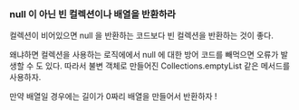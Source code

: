 ### null 이 아닌 빈 컬렉션이나 배열을 반환하라

컬렉션이 비어있으면 null 을 반환하는 코드보다 빈 컬렉션을 반환하는 것이 좋다.

왜냐하면 컬렉션을 사용하는 로직에에서 null 에 대한 방어 코드를 빼먹으면 오류가 발생할 수 도 있다.
따라서 불변 객체로 만들어진 Collections.emptyList 같은 메서드를 사용하자.

만약 배열일 경우에는 길이가 0짜리 배열을 만들어서 반환하자 !


